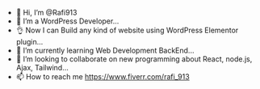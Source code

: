 - 👋 Hi, I’m @Rafi913
- 👀 I’m a WordPress Developer...
- 👌 Now I can Build any kind of website using WordPress Elementor plugin...
- 🌱 I’m currently learning Web Development BackEnd...
- 💞️ I’m looking to collaborate on new programming about React, node.js, Ajax, Tailwind...
- 📫 How to reach me https://www.fiverr.com/rafi_913

<!---
Hello, My name is Rafi. I am a professional WordPress Developer. I can design any kind of website or landing pages using Elementor pro Plugin. I have huge experience in that. Also I have expert wordpress team. So that I can give you full satisfaction and can timely delivered your project. if you read this and if you need any kind of help you can contact me through the link which is ☝☝ there on line 6. Thank you
--->
